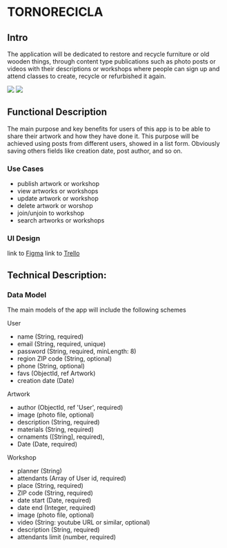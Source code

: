 # TORNORECICLA

## Intro

The application will be dedicated to restore and recycle furniture or old wooden things, through content type publications such as photo posts or videos with their descriptions or workshops where people can sign up and attend classes to create, recycle or refurbished it again.

![](https://media4.giphy.com/media/v1.Y2lkPTc5MGI3NjExbWw2Z21ycnFsam8zN2xnenBtcjVyZGQweDl5em43eHNzOHZpMGlyaSZlcD12MV9pbnRlcm5hbF9naWZfYnlfaWQmY3Q9Zw/l2Sq8IqBPzebjaK3e/giphy.gif)
![](https://media1.giphy.com/media/v1.Y2lkPTc5MGI3NjExMjVlMHJnc3M2bTB1NHUzaWg4enRhbHlkNHY5OWF2cGozMGhieW9haiZlcD12MV9pbnRlcm5hbF9naWZfYnlfaWQmY3Q9Zw/3o6Zt9dlb7BcMUVvq0/giphy.gif)

## Functional Description

The main purpose and key benefits for users of this app is to be able to share their artwork and how they have done it.
This purpose will be achieved using posts from different users, showed in a list form. Obviously saving others fields like creation date, post author, and so on.

### Use Cases

- publish artwork or workshop
- view artworks or workshops
- update artwork or workshop
- delete artwork or worshop
- join/unjoin to workshop
- search artworks or workshops

### UI Design

link to [Figma](https://www.figma.com/file/TdA6yV7wdohCTHKGBbQcDx/Untitled?type=design&node-id=0%3A1&mode=design&t=b37PdMVwXjFVEXcN-1)
link to [Trello](https://trello.com/b/ATRVpvIO/tornorecicla)

## Technical Description:

 ### Data Model

The main models of the app will include the following schemes

User
- name (String, required)
- email (String, required, unique)
- password (String, required, minLength: 8)
- region ZIP code (String, optional)
- phone (String, optional)
- favs (ObjectId, ref Artwork)
- creation date (Date)

Artwork 
- author (ObjectId, ref 'User', required)
- image (photo file, optional)
- description  (String, required)
- materials  (String, required)
- ornaments  ([String], required),
- Date  (Date, required)

Workshop
- planner (String) 
- attendants (Array of User id, required)
- place (String, required)
- ZIP code (String, required)
- date start (Date, required)
- date end (Integer, required)
- image (photo file, optional)
- video (String: youtube URL or similar, optional)
- description  (String, required)
- attendants limit (number, required)



